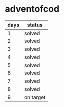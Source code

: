 # adventofcod

 days | status
------|-------
1 | solved
2 | solved
3 | solved
4 | solved
5 | solved
6 | solved
7 | solved
8 | solved
9 | on target